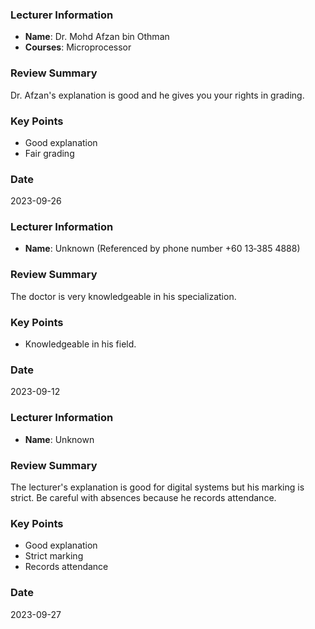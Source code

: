 ### Lecturer Information
- **Name**: Dr. Mohd Afzan bin Othman
- **Courses**: Microprocessor

### Review Summary
Dr. Afzan's explanation is good and he gives you your rights in grading.

### Key Points
- Good explanation
- Fair grading

### Date
2023-09-26

### Lecturer Information
- **Name**: Unknown (Referenced by phone number +60 13‑385 4888)

### Review Summary
The doctor is very knowledgeable in his specialization.

### Key Points
- Knowledgeable in his field.

### Date
2023-09-12

### Lecturer Information
- **Name**: Unknown

### Review Summary
The lecturer's explanation is good for digital systems but his marking is strict. Be careful with absences because he records attendance.

### Key Points
- Good explanation
- Strict marking
- Records attendance

### Date
2023-09-27